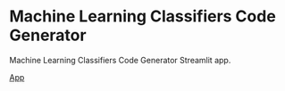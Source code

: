 # Machine Learning Classifiers Code Generator
Machine Learning Classifiers Code Generator Streamlit app.

[App](https://share.streamlit.io/rsalaza4/machine-learning-classifiers-code-generator/main/app.py)
